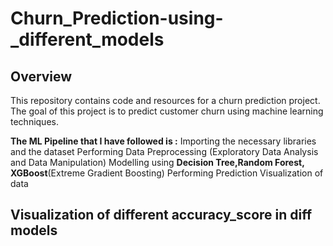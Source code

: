 # Churn_Prediction-using-_different_models

## Overview

This repository contains code and resources for a churn prediction project. The goal of this project is to predict customer churn using machine learning techniques.



**The ML Pipeline that I have followed is :**
  Importing the necessary libraries and the dataset
  Performing Data Preprocessing (Exploratory Data Analysis and Data Manipulation)
  Modelling using **Decision Tree,Random Forest, XGBoost**(Extreme Gradient Boosting)
  Performing Prediction
  Visualization of data
## Visualization of different accuracy_score in diff models
